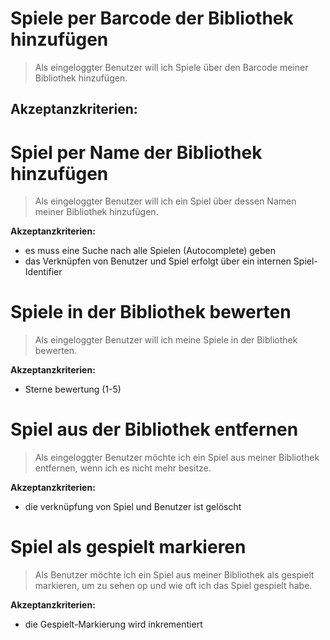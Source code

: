 # Spiele per Barcode der Bibliothek hinzufügen 
> Als eingeloggter Benutzer will ich Spiele über den Barcode meiner Bibliothek hinzufügen.

**Akzeptanzkriterien:**
- 

# Spiel per Name der Bibliothek hinzufügen
> Als eingeloggter Benutzer will ich ein Spiel über dessen Namen meiner Bibliothek hinzufügen.  

**Akzeptanzkriterien:**
- es muss eine Suche nach alle Spielen (Autocomplete) geben
- das Verknüpfen von Benutzer und Spiel erfolgt über ein internen Spiel-Identifier

# Spiele in der Bibliothek bewerten
> Als eingeloggter Benutzer will ich meine Spiele in der Bibliothek bewerten.

**Akzeptanzkriterien:**
- Sterne bewertung (1-5)

# Spiel aus der Bibliothek entfernen
> Als eingeloggter Benutzer möchte ich ein Spiel aus meiner Bibliothek entfernen, wenn ich es nicht mehr besitze.

**Akzeptanzkriterien:**
- die verknüpfung von Spiel und Benutzer ist gelöscht

# Spiel als gespielt markieren 
> Als Benutzer möchte ich ein Spiel aus meiner Bibliothek als gespielt markieren, um zu sehen op und wie oft ich das Spiel gespielt habe.

**Akzeptanzkriterien:**
- die Gespielt-Markierung wird inkrementiert 